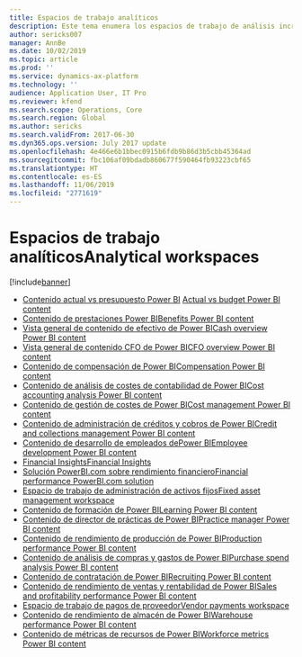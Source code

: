 ```yaml
---
title: Espacios de trabajo analíticos
description: Este tema enumera los espacios de trabajo de análisis incrustados que están disponibles y trata los recursos donde puede obtener más información acerca de ellos.
author: sericks007
manager: AnnBe
ms.date: 10/02/2019
ms.topic: article
ms.prod: ''
ms.service: dynamics-ax-platform
ms.technology: ''
audience: Application User, IT Pro
ms.reviewer: kfend
ms.search.scope: Operations, Core
ms.search.region: Global
ms.author: sericks
ms.search.validFrom: 2017-06-30
ms.dyn365.ops.version: July 2017 update
ms.openlocfilehash: 4e466e6b1bbec0915b6fdb9b86d3b5cbb45364ad
ms.sourcegitcommit: fbc106af09bdadb860677f590464fb93223cbf65
ms.translationtype: HT
ms.contentlocale: es-ES
ms.lasthandoff: 11/06/2019
ms.locfileid: "2771619"
---
```

# <a name="analytical-workspaces"></a><span data-ttu-id="b40e7-103">Espacios de trabajo analíticos</span><span class="sxs-lookup"><span data-stu-id="b40e7-103">Analytical workspaces</span></span>
[!include[banner](../includes/banner.md)]

- <span data-ttu-id="b40e7-104">[Contenido actual vs presupuesto Power BI](ledger-budgets-power-bi.md) </span><span class="sxs-lookup"><span data-stu-id="b40e7-104">[Actual vs budget Power BI content](ledger-budgets-power-bi.md)</span></span>
- [<span data-ttu-id="b40e7-105">Contenido de prestaciones Power BI</span><span class="sxs-lookup"><span data-stu-id="b40e7-105">Benefits Power BI content</span></span>](benefits-power-bi.md)
- [<span data-ttu-id="b40e7-106">Vista general de contenido de efectivo de Power BI</span><span class="sxs-lookup"><span data-stu-id="b40e7-106">Cash overview Power BI content</span></span>](../../../finance/cash-bank-management/Cash-Overview-Power-BI-content.md)
- [<span data-ttu-id="b40e7-107">Vista general de contenido CFO de Power BI</span><span class="sxs-lookup"><span data-stu-id="b40e7-107">CFO overview Power BI content</span></span>](CFO-power-bi.md)
- [<span data-ttu-id="b40e7-108">Contenido de compensación de Power BI</span><span class="sxs-lookup"><span data-stu-id="b40e7-108">Compensation Power BI content</span></span>](compensation-power-bi.md)
- [<span data-ttu-id="b40e7-109">Contenido de análisis de costes de contabilidad de Power BI</span><span class="sxs-lookup"><span data-stu-id="b40e7-109">Cost accounting analysis Power BI content</span></span>](cost-accounting-analysis-content-pack.md) 
- [<span data-ttu-id="b40e7-110">Contenido de gestión de costes de Power BI</span><span class="sxs-lookup"><span data-stu-id="b40e7-110">Cost management Power BI content</span></span>](cost-management-content-pack.md)
- [<span data-ttu-id="b40e7-111">Contenido de administración de créditos y cobros de Power BI</span><span class="sxs-lookup"><span data-stu-id="b40e7-111">Credit and collections management Power BI content</span></span>](../../../finance/accounts-receivable/credit-collections-power-bi.md)
- [<span data-ttu-id="b40e7-112">Contenido de desarrollo de empleados dePower BI</span><span class="sxs-lookup"><span data-stu-id="b40e7-112">Employee development Power BI content</span></span>](employee-development-PBI.md) 
- [<span data-ttu-id="b40e7-113">Financial Insights</span><span class="sxs-lookup"><span data-stu-id="b40e7-113">Financial Insights</span></span>](financial-insights.md)
- [<span data-ttu-id="b40e7-114">Solución PowerBI.com sobre rendimiento financiero</span><span class="sxs-lookup"><span data-stu-id="b40e7-114">Financial performance PowerBI.com solution</span></span>](financial-performance-power-bi-content-pack.md)
- [<span data-ttu-id="b40e7-115">Espacio de trabajo de administración de activos fijos</span><span class="sxs-lookup"><span data-stu-id="b40e7-115">Fixed asset management workspace</span></span>](../../../finance/fixed-assets/Fixed-asset-management-workspace.md)
- [<span data-ttu-id="b40e7-116">Contenido de formación de Power BI</span><span class="sxs-lookup"><span data-stu-id="b40e7-116">Learning Power BI content</span></span>](learning-power-bi.md)
- [<span data-ttu-id="b40e7-117">Contenido de director de prácticas de Power BI</span><span class="sxs-lookup"><span data-stu-id="b40e7-117">Practice manager Power BI content</span></span>](practice-manager-power-bi.md)
- [<span data-ttu-id="b40e7-118">Contenido de rendimiento de producción de Power BI</span><span class="sxs-lookup"><span data-stu-id="b40e7-118">Production performance Power BI content</span></span>](production-performance-power-bi.md)
- [<span data-ttu-id="b40e7-119">Contenido de análisis de compras y gastos de Power BI</span><span class="sxs-lookup"><span data-stu-id="b40e7-119">Purchase spend analysis Power BI content</span></span>](purchase-content-pack-for-power-bi.md) 
- [<span data-ttu-id="b40e7-120">Contenido de contratación de Power BI</span><span class="sxs-lookup"><span data-stu-id="b40e7-120">Recruiting Power BI content</span></span>](recruiting-analysis-power-bi-content-pack.md) 
- [<span data-ttu-id="b40e7-121">Contenido de rendimiento de ventas y rentabilidad de Power BI</span><span class="sxs-lookup"><span data-stu-id="b40e7-121">Sales and profitability performance Power BI content</span></span>](sales-profitability-performance-content-pack.md)
- [<span data-ttu-id="b40e7-122">Espacio de trabajo de pagos de proveedor</span><span class="sxs-lookup"><span data-stu-id="b40e7-122">Vendor payments workspace</span></span>](../../../finance/accounts-payable/Vendor-payments-workspace.md)
- [<span data-ttu-id="b40e7-123">Contenido de rendimiento de almacén de Power BI</span><span class="sxs-lookup"><span data-stu-id="b40e7-123">Warehouse performance Power BI content</span></span>](warehouse-power-bi-content.md)
- [<span data-ttu-id="b40e7-124">Contenido de métricas de recursos de Power BI</span><span class="sxs-lookup"><span data-stu-id="b40e7-124">Workforce metrics Power BI content</span></span>](workforce-analysis-power-bi-content-pack.md)
